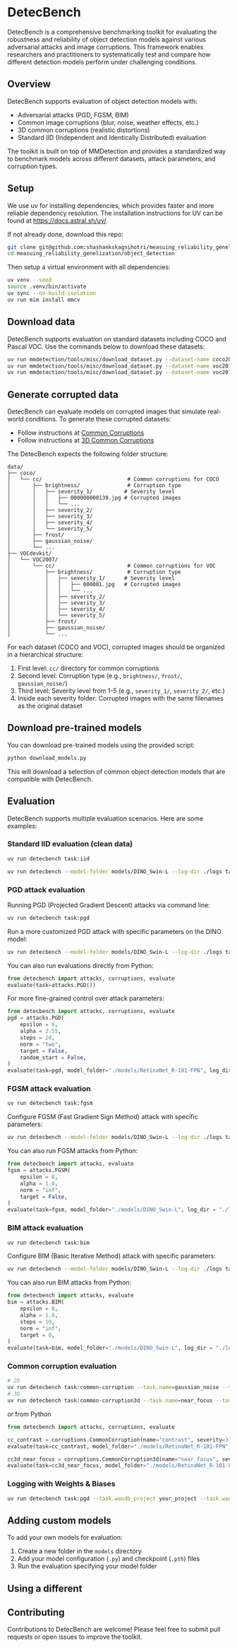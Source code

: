 
# DetecBench

DetecBench is a comprehensive benchmarking toolkit for evaluating the robustness and reliability of object detection models against various adversarial attacks and image corruptions. This framework enables researchers and practitioners to systematically test and compare how different detection models perform under challenging conditions.

## Overview

DetecBench supports evaluation of object detection models with:
- Adversarial attacks (PGD, FGSM, BIM)
- Common image corruptions (blur, noise, weather effects, etc.)
- 3D common corruptions (realistic distortions)
- Standard IID (Independent and Identically Distributed) evaluation

The toolkit is built on top of MMDetection and provides a standardized way to benchmark models across different datasets, attack parameters, and corruption types.

## Setup

We use uv for installing dependencies, which provides faster and more reliable dependency resolution. The installation instructions for UV can be found at https://docs.astral.sh/uv/.

If not already done, download this repo:

```bash
git clone git@github.com:shashankskagnihotri/measuing_reliability_genelization.git --recursive
cd measuing_reliability_genelization/object_detection
```

Then setup a virtual environment with all dependencies:

```bash
uv venv --seed
source .venv/bin/activate
uv sync --no-build-isolation
uv run mim install mmcv
```

## Download data

DetecBench supports evaluation on standard datasets including COCO and Pascal VOC. Use the commands below to download these datasets:

```bash
uv run mmdetection/tools/misc/download_dataset.py --dataset-name coco2017 --save-dir ./data/coco --unzip --delete
uv run mmdetection/tools/misc/download_dataset.py --dataset-name voc2012 --save-dir ./data --unzip --delete
uv run mmdetection/tools/misc/download_dataset.py --dataset-name voc2017 --save-dir ./data --unzip --delete
```

## Generate corrupted data

DetecBench can evaluate models on corrupted images that simulate real-world conditions. To generate these corrupted datasets:
- Follow instructions at [Common Corruptions](https://github.com/bethgelab/imagecorruptions)
- Follow instructions at [3D Common Corruptions](https://github.com/EPFL-VILAB/3DCommonCorruptions/tree/main)

The DetecBench expects the following folder structure:

```
data/
├── coco/
│   └── cc/                           # Common corruptions for COCO
│       ├── brightness/               # Corruption type
│       │   ├── severity_1/          # Severity level
│       │   │   ├── 000000000139.jpg # Corrupted images
│       │   │   └── ...
│       │   ├── severity_2/
│       │   ├── severity_3/
│       │   ├── severity_4/
│       │   └── severity_5/
│       ├── frost/
│       ├── gaussian_noise/
│       └── ...
├── VOCdevkit/
│   └── VOC2007/
│       └── cc/                       # Common corruptions for VOC
│           ├── brightness/           # Corruption type
│           │   ├── severity_1/      # Severity level
│           │   │   ├── 000001.jpg   # Corrupted images
│           │   │   └── ...
│           │   ├── severity_2/
│           │   ├── severity_3/
│           │   ├── severity_4/
│           │   └── severity_5/
│           ├── frost/
│           ├── gaussian_noise/
│           └── ...
```

For each dataset (COCO and VOC), corrupted images should be organized in a hierarchical structure:
1. First level: `cc/` directory for common corruptions
2. Second level: Corruption type (e.g., `brightness/`, `frost/`, `gaussian_noise/`)
3. Third level: Severity level from 1-5 (e.g., `severity_1/`, `severity_2/`, etc.)
4. Inside each severity folder: Corrupted images with the same filenames as the original dataset


## Download pre-trained models

You can download pre-trained models using the provided script:

```bash
python download_models.py
```

This will download a selection of common object detection models that are compatible with DetecBench.

## Evaluation

DetecBench supports multiple evaluation scenarios. Here are some examples:

### Standard IID evaluation (clean data)

```bash
uv run detecbench task:iid
```

```bash
uv run detecbench --model-folder models/DINO_Swin-L --log-dir ./logs task:iid
```

### PGD attack evaluation

Running PGD (Projected Gradient Descent) attacks via command line:

```bash
uv run detecbench task:pgd
```

Run a more customized PGD attack with specific parameters on the DINO model:
```bash
uv run detecbench --model-folder models/DINO_Swin-L --log-dir ./logs task:pgd --task.epsilon 16 --task.alpha 2.0 --task.steps 30 --task.random-start --task.target 0 --task.norm two
```

You can also run evaluations directly from Python:
```python
from detecbench import attacks, corruptions, evaluate
evaluate(task=attacks.PGD())
```

For more fine-grained control over attack parameters:
```python
from detecbench import attacks, corruptions, evaluate
pgd = attacks.PGD(
    epsilon = 8,
    alpha = 2.55,
    steps = 20,
    norm = "two",
    target = False,
    random_start = False,
)
evaluate(task=pgd, model_folder="./models/RetinaNet_R-101-FPN", log_dir = "./logs", wandb_project = None, wandb_entity = None)
```

### FGSM attack evaluation

```bash
uv run detecbench task:fgsm
```

Configure FGSM (Fast Gradient Sign Method) attack with specific parameters:
```bash
uv run detecbench --model-folder models/DINO_Swin-L --log-dir ./logs task:fgsm --task.epsilon 8 --task.alpha 1.0 --task.norm "inf"
```

You can also run FGSM attacks from Python:
```python
from detecbench import attacks, evaluate
fgsm = attacks.FGSM(
    epsilon = 8,
    alpha = 1.0,
    norm = "inf",
    target = False,
)
evaluate(task=fgsm, model_folder="./models/DINO_Swin-L", log_dir = "./logs")
```

### BIM attack evaluation

```bash
uv run detecbench task:bim
```

Configure BIM (Basic Iterative Method) attack with specific parameters:
```bash
uv run detecbench --model-folder models/DINO_Swin-L --log-dir ./logs task:bim --task.epsilon 8 --task.alpha 1.0 --task.steps 10 --task.norm "two"
```

You can also run BIM attacks from Python:
```python
from detecbench import attacks, evaluate
bim = attacks.BIM(
    epsilon = 8,
    alpha = 1.0,
    steps = 10,
    norm = "inf",
    target = 0,
)
evaluate(task=bim, model_folder="./models/DINO_Swin-L", log_dir = "./logs")
```

### Common corruption evaluation

```bash
# 2D
uv run detecbench task:common-corruption --task.name=gaussian_noise --task.severity 3
# 3D
uv run detecbench task:common-corruption3d --task.name=near_focus --task.severity 3
```

or from Python

```python
from detecbench import attacks, corruptions, evaluate

cc_contrast = corruptions.CommonCorruption(name="contrast", severity=3)
evaluate(task=cc_contrast, model_folder="./models/RetinaNet_R-101-FPN", log_dir = "./logs", wandb_project = None, wandb_entity = None)

cc3d_near_focus = corruptions.CommonCorruption3d(name="near_focus", severity=3)
evaluate(task=cc3d_near_focus, model_folder="./models/RetinaNet_R-101-FPN", log_dir = "./logs", wandb_project = None, wandb_entity = None)
```

### Logging with Weights & Biases

```bash
uv run detecbench task:pgd --task.wandb_project your_project --task.wandb_entity your_username
```

## Adding custom models

To add your own models for evaluation:
1. Create a new folder in the `models` directory
2. Add your model configuration (`.py`) and checkpoint (`.pth`) files
3. Run the evaluation specifying your model folder

## Using a different

## Contributing

Contributions to DetecBench are welcome! Please feel free to submit pull requests or open issues to improve the toolkit.
